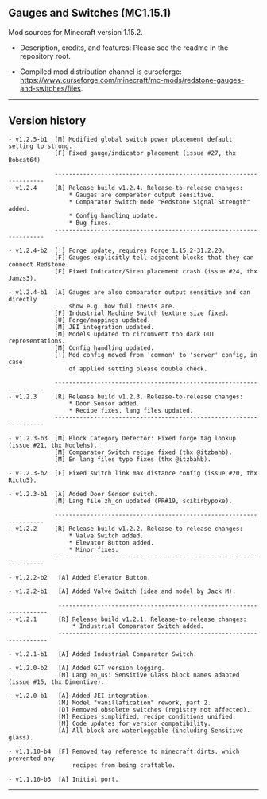 
## Gauges and Switches (MC1.15.1)

Mod sources for Minecraft version 1.15.2.

- Description, credits, and features: Please see the readme in the repository root.

- Compiled mod distribution channel is curseforge: https://www.curseforge.com/minecraft/mc-mods/redstone-gauges-and-switches/files.

----
## Version history

    - v1.2.5-b1  [M] Modified global switch power placement default setting to strong.
                 [F] Fixed gauge/indicator placement (issue #27, thx Bobcat64)

                 -------------------------------------------------------------------
    - v1.2.4     [R] Release build v1.2.4. Release-to-release changes:
                     * Gauges are comparator output sensitive.
                     * Comparator Switch mode "Redstone Signal Strength" added.
                     * Config handling update.
                     * Bug fixes.
                 -------------------------------------------------------------------

    - v1.2.4-b2  [!] Forge update, requires Forge 1.15.2-31.2.20.
                 [F] Gauges explicitly tell adjacent blocks that they can connect Redstone.
                 [F] Fixed Indicator/Siren placement crash (issue #24, thx Jamzs3).

    - v1.2.4-b1  [A] Gauges are also comparator output sensitive and can directly
                     show e.g. how full chests are.
                 [F] Industrial Machine Switch texture size fixed.
                 [U] Forge/mappings updated.
                 [M] JEI integration updated.
                 [M] Models updated to circumvent too dark GUI representations.
                 [M] Config handling updated.
                 [!] Mod config moved from 'common' to 'server' config, in case
                     of applied setting please double check.

                 -------------------------------------------------------------------
    - v1.2.3     [R] Release build v1.2.3. Release-to-release changes:
                     * Door Sensor added.
                     * Recipe fixes, lang files updated.
                 -------------------------------------------------------------------

    - v1.2.3-b3  [M] Block Category Detector: Fixed forge tag lookup (issue #21, thx Nodlehs).
                 [M] Comparator Switch recipe fixed (thx @itzbahb).
                 [M] En lang files typo fixes (thx @itzbahb).

    - v1.2.3-b2  [F] Fixed switch link max distance config (issue #20, thx Rictu5).

    - v1.2.3-b1  [A] Added Door Sensor switch.
                 [M] Lang file zh_cn updated (PR#19, scikirbypoke).

                 -------------------------------------------------------------------
    - v1.2.2     [R] Release build v1.2.2. Release-to-release changes:
                     * Valve Switch added.
                     * Elevator Button added.
                     * Minor fixes.
                 -------------------------------------------------------------------

    - v1.2.2-b2   [A] Added Elevator Button.

    - v1.2.2-b1   [A] Added Valve Switch (idea and model by Jack M).

                  -------------------------------------------------------------------
    - v1.2.1      [R] Release build v1.2.1. Release-to-release changes:
                      * Industrial Comparator Switch added.
                  -------------------------------------------------------------------

    - v1.2.1-b1   [A] Added Industrial Comparator Switch.

    - v1.2.0-b2   [A] Added GIT version logging.
                  [M] Lang en_us: Sensitive Glass block names adapted (issue #15, thx Dimentive).

    - v1.2.0-b1   [A] Added JEI integration.
                  [M] Model "vanillafication" rework, part 2.
                  [D] Removed obsolete switches (registry not affected).
                  [M] Recipes simplified, recipe conditions unified.
                  [M] Code updates for version compatibility.
                  [A] All block are waterloggable (including Sensitive glass).

    - v1.1.10-b4  [F] Removed tag reference to minecraft:dirts, which prevented any
                      recipes from being craftable.

    - v1.1.10-b3  [A] Initial port.

----
